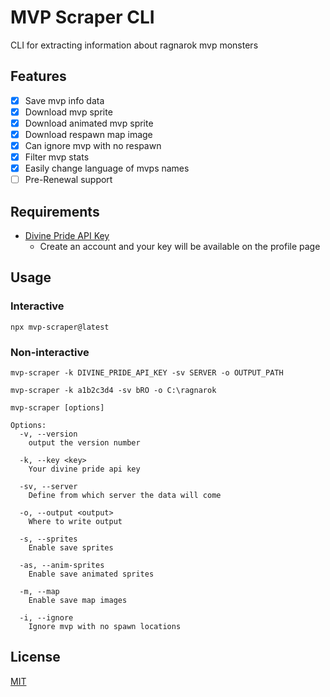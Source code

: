 # MVP Scraper CLI

CLI for extracting information about ragnarok mvp monsters

## Features

- [x] Save mvp info data
- [x] Download mvp sprite
- [x] Download animated mvp sprite
- [x] Download respawn map image
- [x] Can ignore mvp with no respawn
- [x] Filter mvp stats
- [x] Easily change language of mvps names
- [ ] Pre-Renewal support

## Requirements

- [Divine Pride API Key](https://www.divine-pride.net/account)
  - Create an account and your key will be available on the profile page

## Usage

### Interactive

```shell
npx mvp-scraper@latest
```

### Non-interactive

```shell
mvp-scraper -k DIVINE_PRIDE_API_KEY -sv SERVER -o OUTPUT_PATH
```

```shell
mvp-scraper -k a1b2c3d4 -sv bRO -o C:\ragnarok
```

```shell
mvp-scraper [options]

Options:
  -v, --version
    output the version number

  -k, --key <key>
    Your divine pride api key

  -sv, --server
    Define from which server the data will come

  -o, --output <output>
    Where to write output

  -s, --sprites
    Enable save sprites

  -as, --anim-sprites
    Enable save animated sprites

  -m, --map
    Enable save map images

  -i, --ignore
    Ignore mvp with no spawn locations

```

## License

[MIT](LICENSE)
